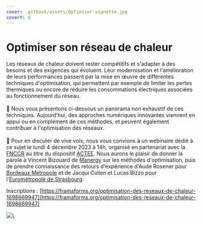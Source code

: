 ```yaml
---
cover: .gitbook/assets/Optimiser-vignette.jpg
coverY: 0
---
```


# Optimiser son réseau de chaleur

Les réseaux de chaleur doivent rester compétitifs et s'adapter à des besoins et des exigences qui évoluent. Leur modernisation et l'amélioration de leurs performances passent par la mise en œuvre de différentes techniques d'optimisation, qui permettent par exemple de limiter les pertes thermiques ou encore de réduire les consommations électriques associées au fonctionnement du réseau.\
\
🔎 Nous vous présentons ci-dessous un panorama non exhaustif de ces techniques. Aujourd'hui, des approches numériques innovantes viennent en appui ou en complément de ces méthodes, et peuvent également contribuer à l'optimisation des réseaux.\
\
📢 Pour en discuter de vive voix, nous vous convions à un webinaire dédié à ce sujet le lundi 4 décembre 2023 à 14h, organisé en partenariat avec la [FNCCR](https://www.fnccr.asso.fr/) au titre du dispositif [ACTEE](https://programme-cee-actee.fr/). Nous aurons le plaisir de donner la parole à Vincent Bizouard de [Manergy](https://www.manergy.fr/) sur les méthodes d'optimisation, puis de prendre connaissance des retours d'expérience d'Aude Rosener pour [Bordeaux Métropole](https://www.bordeaux-metropole.fr/) et de Jacqui Cullen et Lucas Bizzo pour l'[Eurométropole de Strasbourg](https://www.strasbourg.eu/).

Inscriptions : [https://framaforms.org/optimisation-des-reseaux-de-chaleur-1698669947](https://framaforms.org/optimisation-des-reseaux-de-chaleur-1698669947)

![](<.gitbook/assets/FCU\_Infographie6 (1).jpg>)\
